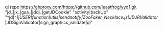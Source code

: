 ql repo https://ghproxy.com/https://github.com/leastfrog/yyd1.git "jd_|jx_|gua_|jddj_|getJDCookie" "activity|backUp" "^jd[^_]|USER|function|utils|sendnotify|ZooFaker_Necklace.js|JDJRValidator_|JDSignValidator|sign_graphics_validate|ql"